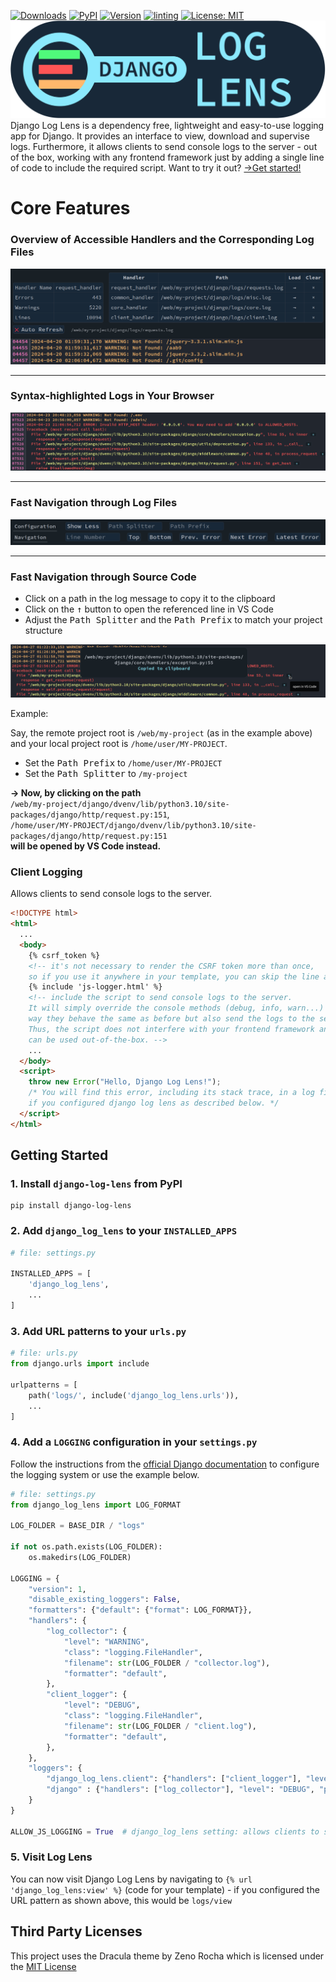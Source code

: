 [![Downloads](https://static.pepy.tech/badge/django-log-lens)](https://pepy.tech/project/django-log-lens) [![PyPI](https://img.shields.io/badge/PyPI-django--log--lens-blue)](https://pypi.org/project/django-log-lens/) [![Version](https://img.shields.io/badge/dynamic/json?url=https%3A%2F%2Fraw.githubusercontent.com%2Fmartinbroede%2Fdjango-log-lens%2Fmain%2FVERSION.json&query=version&label=Latest%20Version)](https://raw.githubusercontent.com/martinbroede/django-log-lens/main/VERSION.json) [![linting](https://github.com/martinbroede/django-log-lens/actions/workflows/linting.yaml/badge.svg)](https://github.com/martinbroede/django-log-lens/actions/workflows/linting.yaml) [![License: MIT](https://img.shields.io/badge/License-MIT-blue.svg)](https://opensource.org/licenses/MIT) <br> <img width="830px" src="https://raw.githubusercontent.com/martinbroede/django-log-lens/main/django_log_lens/static/django_log_lens/logo.svg"> <br>
Django Log Lens is a dependency free, lightweight and easy-to-use logging app for Django.
It provides an interface to view, download and supervise logs. 
Furthermore, it allows clients to send console logs to the server -
out of the box, working with any frontend framework just by adding a single line of code to
include the required script.
Want to try it out? [&rarr;Get started!](https://github.com/martinbroede/django-log-lens#getting-started)

# Core Features

### Overview of Accessible Handlers and the Corresponding Log Files

![Log Lens Handler Overview](https://raw.githubusercontent.com/martinbroede/django-log-lens/main/docs/demo.handlers.png)

---

### Syntax-highlighted Logs in Your Browser

![Log File Demo](https://raw.githubusercontent.com/martinbroede/django-log-lens/main/docs/demo.logs.png)

---

### Fast Navigation through Log Files

![Log File Navigation Demo](https://raw.githubusercontent.com/martinbroede/django-log-lens/main/docs/demo.navigation.png)

---

### Fast Navigation through Source Code

- Click on a path in the log message to copy it to the clipboard
- Click on the <kbd>&uarr;</kbd> button to open the referenced line in VS Code
- Adjust the <kbd>Path Splitter</kbd> and the <kbd>Path Prefix</kbd> to match your project structure

![Navigate through Source Code](https://raw.githubusercontent.com/martinbroede/django-log-lens/main/docs/demo.vscode.png)

Example:

Say, the remote project root is `/web/my-project` (as in the example above) and your local project root is `/home/user/MY-PROJECT`.

- Set the <kbd>Path Prefix</kbd> to `/home/user/MY-PROJECT`
- Set the <kbd>Path Splitter</kbd> to `/my-project`

**&rarr; Now, by clicking on the path**<br />
`/web/my-project/django/dvenv/lib/python3.10/site-packages/django/http/request.py:151`, <br />
`/home/user/MY-PROJECT/django/dvenv/lib/python3.10/site-packages/django/http/request.py:151` <br />
**will be opened by VS Code instead.**

### Client Logging

Allows clients to send console logs to the server.

```html
<!DOCTYPE html>
<html>
  ...
  <body>
    {% csrf_token %} 
    <!-- it's not necessary to render the CSRF token more than once,
    so if you use it anywhere in your template, you can skip the line above -->
    {% include 'js-logger.html' %}
    <!-- include the script to send console logs to the server.
    It will simply override the console methods (debug, info, warn...) in a
    way they behave the same as before but also send the logs to the server.
    Thus, the script does not interfere with your frontend framework and
    can be used out-of-the-box. --> 
    ...
  </body>
  <script>
    throw new Error("Hello, Django Log Lens!");
    /* You will find this error, including its stack trace, in a log file
    if you configured django log lens as described below. */
  </script>
</html>
```

## Getting Started

### 1. Install `django-log-lens` from PyPI

```
pip install django-log-lens
```

### 2. Add `django_log_lens` to your `INSTALLED_APPS`

```python
# file: settings.py

INSTALLED_APPS = [
    'django_log_lens',
    ...
]
```

### 3. Add URL patterns to your `urls.py`

```python
# file: urls.py
from django.urls import include

urlpatterns = [
    path('logs/', include('django_log_lens.urls')),
    ...
]
```

### 4. Add a `LOGGING` configuration in your `settings.py`

Follow the instructions from the [official Django documentation](https://docs.djangoproject.com/en/5.0/topics/logging/#configuring-logging) to configure the logging system or use the example below.

```python
# file: settings.py
from django_log_lens import LOG_FORMAT

LOG_FOLDER = BASE_DIR / "logs"

if not os.path.exists(LOG_FOLDER):
    os.makedirs(LOG_FOLDER)

LOGGING = {
    "version": 1,
    "disable_existing_loggers": False,
    "formatters": {"default": {"format": LOG_FORMAT}},
    "handlers": {
        "log_collector": {
            "level": "WARNING",
            "class": "logging.FileHandler",
            "filename": str(LOG_FOLDER / "collector.log"),
            "formatter": "default",
        },
        "client_logger": {
            "level": "DEBUG",
            "class": "logging.FileHandler",
            "filename": str(LOG_FOLDER / "client.log"),
            "formatter": "default",
        },
    },
    "loggers": {
        "django_log_lens.client": {"handlers": ["client_logger"], "level": "DEBUG", "propagate": True},
        "django" : {"handlers": ["log_collector"], "level": "DEBUG", "propagate": True},
    }
}

ALLOW_JS_LOGGING = True  # django_log_lens setting: allows clients to send console logs to the server
```

### 5. Visit Log Lens

You can now visit Django Log Lens by navigating to `{% url 'django_log_lens:view' %}` (code for your template) -
 if you configured the URL pattern as shown above, this would be `logs/view`


## Third Party Licenses

This project uses the Dracula theme by Zeno Rocha which is
licensed under the [MIT License](https://raw.githubusercontent.com/dracula/dracula-theme/main/LICENSE)
